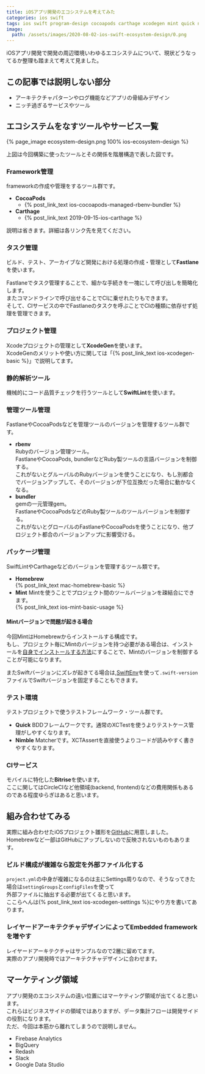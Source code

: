 ```yaml
---
title: iOSアプリ開発のエコシステムを考えてみた
categories: ios swift
tags: ios swift program-design cocoapods carthage xcodegen mint quick nimble rbenv bundler homebrew swiftlint bitrise fastlane
image:
  path: /assets/images/2020-08-02-ios-swift-ecosystem-design/0.png
---
```


iOSアプリ開発で開発の周辺環境いわゆるエコシステムについて、現状どうなってるか整理も踏まえて考えて見ました。  

## この記事では説明しない部分

- アーキテクチャパターンやログ機能などアプリの骨組みデザイン
- ニッチ過ぎるサービスやツール

## エコシステムをなすツールやサービス一覧

{% page_image ecosystem-design.png 100% ios-ecosystem-design %}

上図は今回構築に使ったツールとその関係を階層構造で表した図です。

### Framework管理

frameworkの作成や管理をするツール群です。

- **CocoaPods**
  - {% post_link_text ios-cocoapods-managed-rbenv-bundler %}
- **Carthage**
  - {% post_link_text 2019-09-15-ios-carthage %}

説明は省きます。詳細は各リンク先を見てください。

### タスク管理

ビルド、テスト、アーカイブなど開発における処理の作成・管理として**Fastlane**を使います。

Fastlaneでタスク管理することで、細かな手続きを一塊にして呼び出しを簡略化します。  
またコマンドラインで呼び出せることでCIに乗せれたりもできます。  
そして、CIサービスの中でFastlaneのタスクを呼ぶことでCIの種類に依存せず処理を管理できます。

### プロジェクト管理

Xcodeプロジェクトの管理として**XcodeGen**を使います。  
XcodeGenのメリットや使い方に関しては「{% post_link_text ios-xcodegen-basic %}」で説明してます。

### 静的解析ツール
機械的にコード品質チェックを行うツールとして**SwiftLint**を使います。

### 管理ツール管理
FastlaneやCocoaPodsなどを管理ツールのバージョンを管理するツール群です。

- **rbenv**  
  Rubyのバージョン管理ツール。  
  FastlaneやCocoaPods, bundlerなどRuby製ツールの言語バージョンを制御する。  
  これがないとグルーバルのRubyバージョンを使うことになり、もし別都合でバージョンアップして、そのバージョンが下位互換だった場合に動かなくなる。
- **bundler**  
  gemの一元管理gem。  
  FastlaneやCocoaPodsなどのRuby製ツールのツールバージョンを制御する。  
  これがないとグローバルのFastlaneやCocoaPodsを使うことになり、他プロジェクト都合のバージョンアップに影響受ける。

### パッケージ管理
SwiftLintやCarthageなどのバージョンを管理するツール類です。

- **Homebrew**  
  {% post_link_text mac-homebrew-basic %}
- **Mint**
  Mintを使うことでプロジェクト間のツールバージョンを疎結合にできます。  
  {% post_link_text ios-mint-basic-usage %}  

#### Mintバージョンで問題が起きる場合
今回MintはHomebrewからインストールする構成です。  
もし、プロジェクト毎にMintのバージョンを持つ必要がある場合は、インストールを[自身でインストールする方法](https://github.com/yonaskolb/Mint#install)にすることで、Mintのバージョンを制御することが可能になります。  

またSwiftバージョンにズレが起きてる場合は,[SwiftEnv](https://github.com/kylef/swiftenv)を使って`.swift-version`ファイルでSwiftバージョンを固定することもできます。

### テスト環境
テストプロジェクトで使うテストフレームワーク・ツール群です。

- **Quick**
  BDDフレームワークです。通常のXCTestを使うよりテストケース管理がしやすくなります。
- **Nimble**
  Matcherです。XCTAssertを直接使うよりコードが読みやすく書きやすくなります。

### CIサービス
モバイルに特化した**Bitrise**を使います。  
ここに関してはCircleCIなど他領域(backend, frontend)などの費用関係もあるのである程度ゆらぎはあると思います。

## 組み合わせてみる
実際に組み合わせたiOSプロジェクト雛形を[GitHub](https://github.com/mothule/ios_project_template)に用意しました。  
Homebrewなど一部はGitHubにアップしないので反映されないものもあります。

### ビルド構成が複雑なら設定を外部ファイル化する
`project.yml`の中身が複雑になるのは主にSettings周りなので、そうなってきた場合は`settingGroups`と`configFiles`を使って  
外部ファイルに抽出する必要が出てくると思います。  
ここらへんは{% post_link_text ios-xcodegen-settings %}にやり方を書いてあります。

### レイヤードアーキテクチャデザインによってEmbedded frameworkを増やす
レイヤードアーキテクチャはサンプルなので2層に留めてます。  
実際のアプリ開発時ではアーキテクチャデザインに合わせます。

## マーケティング領域

アプリ開発のエコシステムの遠い位置にはマーケティング領域が出てくると思います。  
これらはビジネスサイドの領域ではありますが、データ集計フローは開発サイドの役割になります。  
ただ、今回は本筋から離れてしまうので説明しません。

- Firebase Analytics
- BigQuery
- Redash
- Slack
- Google Data Studio
